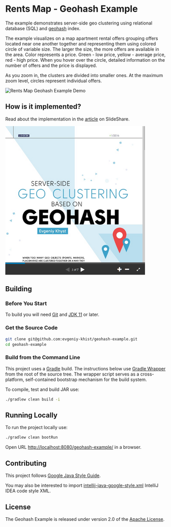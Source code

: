 # Rents Map - Geohash Example

The example demonstrates server-side geo clustering using relational database (SQL) and [geohash](https://en.wikipedia.org/wiki/Geohash) index.

The example visualizes on a map apartment rental offers grouping offers located near one another together and representing them using colored circle of variable size.
The larger the size, the more offers are available in the area.
Color represents a price. Green - low price, yellow - average price, red - high price.
When you hover over the circle, detailed information on the number of offers and the price is displayed.

As you zoom in, the clusters are divided into smaller ones. At the maximum zoom level, circles represent individual offers.

![Rents Map Geohash Example Demo](demo.gif)

## How is it implemented?

Read about the implementation in the [article](https://www.slideshare.net/EvgeniyKhist/serverside-geoclustering-based-on-geohash-full-article) on SlideShare.

[![The article on SlideShare](slideshare.png)](https://www.slideshare.net/EvgeniyKhist/serverside-geoclustering-based-on-geohash-full-article)

## Building

### Before You Start

To build you will need [Git](http://help.github.com/set-up-git-redirect) and [JDK 11](https://www.oracle.com/technetwork/java/javase/downloads/index.html) or later.

### Get the Source Code

```bash
git clone git@github.com:evgeniy-khist/geohash-example.git
cd geohash-example
```

### Build from the Command Line

This project uses a [Gradle](http://gradle.org/) build.
The instructions below use [Gradle Wrapper](https://docs.gradle.org/current/userguide/gradle_wrapper.html) from the root of the source tree.
The wrapper script serves as a cross-platform, self-contained bootstrap mechanism for the build system.

To compile, test and build JAR use:

```bash
./gradlew clean build -i
```

## Running Locally

To run the project locally use:

```bash
./gradlew clean bootRun
```

Open URL [http://localhost:8080/geohash-example/](http://localhost:8080/geohash-example/) in a browser.

## Contributing

This project follows [Google Java Style Guide](https://google.github.io/styleguide/javaguide.html).

You may also be interested to import [intellij-java-google-style.xml](https://github.com/google/styleguide/blob/gh-pages/intellij-java-google-style.xml) IntelliJ IDEA code style XML.

## License

The Geohash Example is released under version 2.0 of the [Apache License](http://www.apache.org/licenses/LICENSE-2.0).
